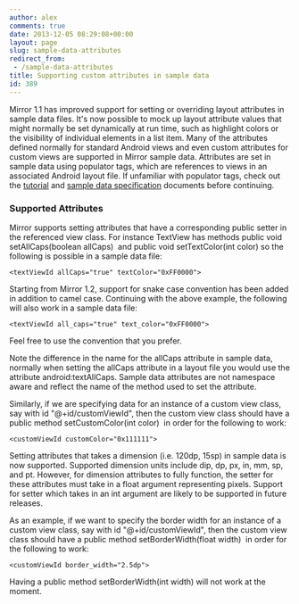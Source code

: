 ```yaml
---
author: alex
comments: true
date: 2013-12-05 08:29:08+00:00
layout: page
slug: sample-data-attributes
redirect_from:
 - /sample-data-attributes
title: Supporting custom attributes in sample data
id: 389
---
```


Mirror 1.1 has improved support for setting or overriding layout attributes in sample data files. It's now possible to mock up layout attribute values that might normally be set dynamically at run time, such as highlight colors or the visibility of individual elements in a list item. Many of the attributes defined normally for standard Android views and even custom attributes for custom views are supported in Mirror sample data. Attributes are set in sample data using populator tags, which are references to views in an associated Android layout file. If unfamiliar with populator tags, check out the [tutorial]({{site.baseurl}}/mirror-tutorial/) and [sample data specification]({{site.baseurl}}/sample-data-specifications/) documents before continuing.





### Supported Attributes





Mirror supports setting attributes that have a corresponding public setter in the referenced view class. For instance TextView has methods public void setAllCaps(boolean allCaps)  and public void setTextColor(int color) so the following is possible in a sample data file:





`<textViewId allCaps="true" textColor="0xFF0000">
`




Starting from Mirror 1.2, support for snake case convention has been added in addition to camel case. Continuing with the above example, the following will also work in a sample data file:





`<textViewId all_caps="true" text_color="0xFF0000">
`




Feel free to use the convention that you prefer.





Note the difference in the name for the allCaps attribute in sample data, normally when setting the allCaps attribute in a layout file you would use the attribute android:textAllCaps. Sample data attributes are not namespace aware and reflect the name of the method used to set the attribute.





Similarly, if we are specifying data for an instance of a custom view class, say with id "@+id/customViewId", then the custom view class should have a public method setCustomColor(int color)  in order for the following to work:





`<customViewId customColor="0x111111">
`




Setting attributes that takes a dimension (i.e. 120dp, 15sp) in sample data is now supported. Supported dimension units include dip, dp, px, in, mm, sp, and pt. However, for dimension attributes to fully function, the setter for these attributes must take in a float argument representing pixels. Support for setter which takes in an int argument are likely to be supported in future releases.





As an example, if we want to specify the border width for an instance of a custom view class, say with id "@+id/customViewId", then the custom view class should have a public method setBorderWidth(float width)  in order for the following to work:





`<customViewId border_width="2.5dp">
`




Having a public method setBorderWidth(int width) will not work at the moment.




